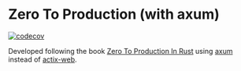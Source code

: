 # Zero To Production (with axum)

[![codecov](https://codecov.io/gh/mattiapenati/zero2prod/branch/main/graph/badge.svg?token=KAMLYASHXB)](https://codecov.io/gh/mattiapenati/zero2prod)

Developed following the book [Zero To Production In Rust](https://www.zero2prod.com/) using [axum](https://github.com/tokio-rs/axum) instead of [actix-web](https://github.com/actix/actix-web).
